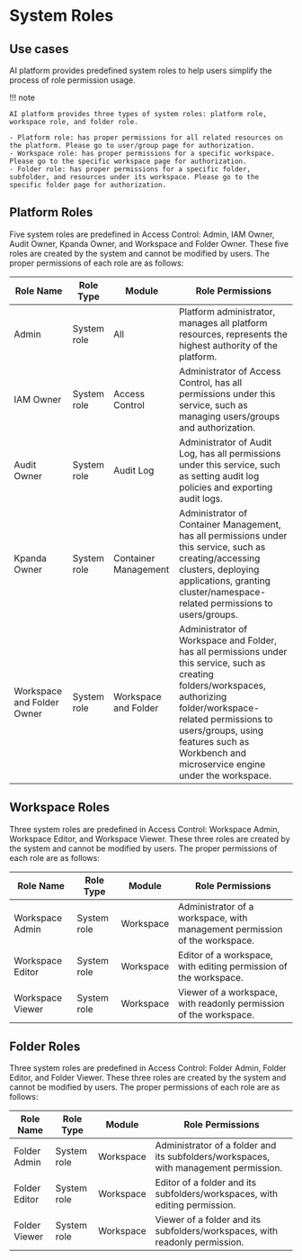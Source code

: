 # System Roles

## Use cases

AI platform provides predefined system roles to help users simplify the process of role permission usage.

!!! note

    AI platform provides three types of system roles: platform role, workspace role, and folder role.

    - Platform role: has proper permissions for all related resources on the platform. Please go to user/group page for authorization.
    - Workspace role: has proper permissions for a specific workspace. Please go to the specific workspace page for authorization.
    - Folder role: has proper permissions for a specific folder, subfolder, and resources under its workspace. Please go to the specific folder page for authorization.

## Platform Roles

Five system roles are predefined in Access Control: Admin, IAM Owner, Audit Owner, Kpanda Owner, and Workspace and Folder Owner. These five roles are created by the system and cannot be modified by users. The proper permissions of each role are as follows:

| Role Name | Role Type | Module | Role Permissions |
| --- | --- | --- | --- |
| Admin | System role | All | Platform administrator, manages all platform resources, represents the highest authority of the platform. |
| IAM Owner | System role | Access Control | Administrator of Access Control, has all permissions under this service, such as managing users/groups and authorization. |
| Audit Owner | System role | Audit Log | Administrator of Audit Log, has all permissions under this service, such as setting audit log policies and exporting audit logs. |
| Kpanda Owner | System role | Container Management | Administrator of Container Management, has all permissions under this service, such as creating/accessing clusters, deploying applications, granting cluster/namespace-related permissions to users/groups. |
| Workspace and Folder Owner | System role | Workspace and Folder | Administrator of Workspace and Folder, has all permissions under this service, such as creating folders/workspaces, authorizing folder/workspace-related permissions to users/groups, using features such as Workbench and microservice engine under the workspace. |

## Workspace Roles

Three system roles are predefined in Access Control: Workspace Admin, Workspace Editor, and Workspace Viewer. These three roles are created by the system and cannot be modified by users. The proper permissions of each role are as follows:

| Role Name | Role Type | Module | Role Permissions |
| --- | --- | --- | --- |
| Workspace Admin | System role | Workspace | Administrator of a workspace, with management permission of the workspace. |
| Workspace Editor | System role | Workspace | Editor of a workspace, with editing permission of the workspace. |
| Workspace Viewer | System role | Workspace | Viewer of a workspace, with readonly permission of the workspace. |

## Folder Roles

Three system roles are predefined in Access Control: Folder Admin, Folder Editor, and Folder Viewer. These three roles are created by the system and cannot be modified by users. The proper permissions of each role are as follows:

| Role Name | Role Type | Module | Role Permissions |
| --- | --- | --- | --- |
| Folder Admin | System role | Workspace | Administrator of a folder and its subfolders/workspaces, with management permission. |
| Folder Editor | System role | Workspace | Editor of a folder and its subfolders/workspaces, with editing permission. |
| Folder Viewer | System role | Workspace | Viewer of a folder and its subfolders/workspaces, with readonly permission. |
